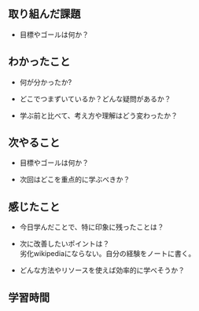 ## 取り組んだ課題
- 目標やゴールは何か？  


## わかったこと
- 何が分かったか?  


- どこでつまずいているか？どんな疑問があるか？


- 学ぶ前と比べて、考え方や理解はどう変わったか？


## 次やること
- 目標やゴールは何か？  


- 次回はどこを重点的に学ぶべきか？  


## 感じたこと
- 今日学んだことで、特に印象に残ったことは？  


- 次に改善したいポイントは？  
劣化wikipediaにならない。自分の経験をノートに書く。

- どんな方法やリソースを使えば効率的に学べそうか？


## 学習時間

